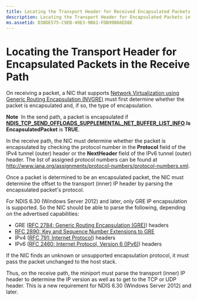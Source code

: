 ```yaml
---
title: Locating the Transport Header for Received Encapsulated Packets
description: Locating the Transport Header for Encapsulated Packets in the Receive Path
ms.assetid: D3BDE575-C9EB-49E3-9B61-FDB99B68ED8E
---
```


# Locating the Transport Header for Encapsulated Packets in the Receive Path

On receiving a packet, a NIC that supports [Network Virtualization using Generic Routing Encapsulation (NVGRE)](network-virtualization-using-generic-routing-encapsulation--nvgre--task-offload.md) must first determine whether the packet is encapsulated and, if so, the type of encapsulation.

**Note**  In the send path, a packet is encapsulated if [**NDIS\_TCP\_SEND\_OFFLOADS\_SUPPLEMENTAL\_NET\_BUFFER\_LIST\_INFO**](https://msdn.microsoft.com/library/windows/hardware/jj991957).**IsEncapsulatedPacket** is **TRUE**.
 

In the receive path, the NIC must determine whether the packet is encapsulated by checking the protocol number in the **Protocol** field of the IPv4 tunnel (outer) header or the **NextHeader** field of the IPv6 tunnel (outer) header. The list of assigned protocol numbers can be found at <http://www.iana.org/assignments/protocol-numbers/protocol-numbers.xml>.

Once a packet is determined to be an encapsulated packet, the NIC must determine the offset to the transport (inner) IP header by parsing the encapsulated packet's protocol.

For NDIS 6.30 (Windows Server 2012) and later, only GRE IP encapsulation is supported. So the NIC should be able to parse the following, depending on the advertised capabilities:

-   GRE ([RFC 2784: Generic Routing Encapsulation (GRE)](http://tools.ietf.org/html/rfc2784)) headers
-   [RFC 2890: Key and Sequence Number Extensions to GRE](http://tools.ietf.org/html/rfc2890)
-   IPv4 ([RFC 791: Internet Protocol](http://tools.ietf.org/html/rfc791)) headers
-   IPv6 ([RFC 2460: Internet Protocol, Version 6 (IPv6)](http://tools.ietf.org/html/rfc2460)) headers

If the NIC finds an unknown or unsupported encapsulation protocol, it must pass the packet unchanged to the host stack.

Thus, on the receive path, the miniport must parse the transport (inner) IP header to determine the IP version as well as to get to the TCP or UDP header. This is a new requirement for NDIS 6.30 (Windows Server 2012) and later.

 

 





